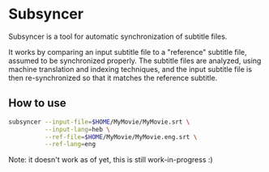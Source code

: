 # Subsyncer

Subsyncer is a tool for automatic synchronization of subtitle files.  

It works by comparing an input subtitle file to a "reference" subtitle file,
assumed to be synchronized properly. The subtitle files are analyzed, using machine
translation and indexing techniques, and the input subtitle file is then re-synchronized
so that it matches the reference subtitle.
 
## How to use

```sh
subsyncer --input-file=$HOME/MyMovie/MyMovie.srt \
          --input-lang=heb \
          --ref-file=$HOME/MyMovie/MyMovie.eng.srt \
          --ref-lang=eng
```

Note: it doesn't work as of yet, this is still work-in-progress :)